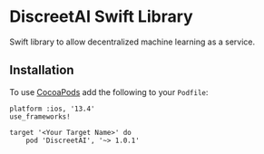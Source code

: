 # DiscreetAI Swift Library
Swift library to allow decentralized machine learning as a service.

## Installation
To use [CocoaPods](https://cocoapods.org) add the following to your `Podfile`:

```
platform :ios, '13.4'
use_frameworks!

target '<Your Target Name>' do
    pod 'DiscreetAI', '~> 1.0.1'
```
